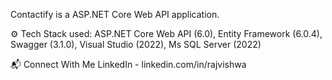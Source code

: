 Contactify is a ASP.NET Core Web API application.

⚙️ Tech Stack used:
ASP.NET Core Web API (6.0),
Entity Framework (6.0.4),
Swagger (3.1.0),
Visual Studio (2022),
Ms SQL Server (2022)

📬 Connect With Me
LinkedIn - linkedin.com/in/rajvishwa
